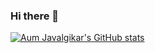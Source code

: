 ### Hi there 👋

<!--
**AumJavalgikar/AumJavalgikar** is a ✨ _special_ ✨ repository because its `README.md` (this file) appears on your GitHub profile.

Here are some ideas to get you started:

- 🔭 I’m currently working on ...
- 🌱 I’m currently learning ...
- 👯 I’m looking to collaborate on ...
- 🤔 I’m looking for help with ...
- 💬 Ask me about ...
- 📫 How to reach me: ...
- 😄 Pronouns: ...
- ⚡ Fun fact: ...
-->

[![Aum Javalgikar's GitHub stats](https://github-readme-stats.vercel.app/api?username=AumJavalgikar)](https://github.com/anuraghazra/github-readme-stats)
